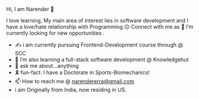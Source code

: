 Hi, I am Narender 👋

I love learning, My main area of interest lies in software development and I have a love/hate relationship with Programming.😐 Connect with me as 🔭 I’m currently looking for new opportunities .
 

- ✍️ i am currently pursuing Frontend-Development course through @ SCC
- 🌱 I’m also learning a full-stack software development @ Knowledgehut
-  📖 ask me about...anything
-  🎗️ fun-fact: I have a Doctorate in Sports-Biomechanics!
- 📫 How to reach me @ narendererra@gmail.com
-  i am Originally from India, now residing in US.

<!---
Narender-Erra/Narender-Erra is a ✨ special ✨ repository because its `README.md` (this file) appears on your GitHub profile.
You can click the Preview link to take a look at your changes.
--->

